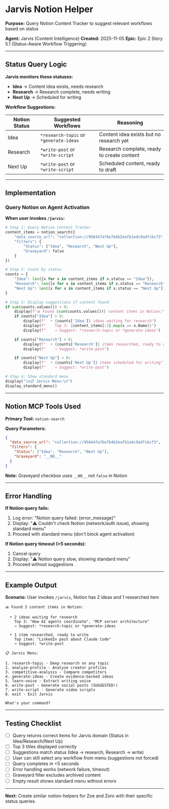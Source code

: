 # Jarvis Notion Helper

**Purpose:** Query Notion Content Tracker to suggest relevant workflows based on status

**Agent:** Jarvis (Content Intelligence)
**Created:** 2025-11-05
**Epic:** Epic 2 Story 5.1 (Status-Aware Workflow Triggering)

---

## Status Query Logic

**Jarvis monitors these statuses:**
- **Idea** → Content idea exists, needs research
- **Research** → Research complete, needs writing
- **Next Up** → Scheduled for writing

**Workflow Suggestions:**

| Notion Status | Suggested Workflows | Reasoning |
|---------------|---------------------|-----------|
| Idea | `*research-topic` or `*generate-ideas` | Content idea exists but no research yet |
| Research | `*write-post` or `*write-script` | Research complete, ready to create content |
| Next Up | `*write-post` or `*write-script` | Scheduled content, ready to draft |

---

## Implementation

### Query Notion on Agent Activation

**When user invokes `/jarvis`:**

```python
# Step 1: Query Notion Content Tracker
content_items = notion_search({
    "data_source_url": "collection://956447a76e7b4b2eafb1e4c9adfcbcf3",  # Content Tracker
    "filters": {
        "Status": ["Idea", "Research", "Next Up"],
        "Graveyard": false
    }
})

# Step 2: Count by status
counts = {
    "Idea": len([x for x in content_items if x.status == "Idea"]),
    "Research": len([x for x in content_items if x.status == "Research"]),
    "Next Up": len([x for x in content_items if x.status == "Next Up"])
}

# Step 3: Display suggestions if content found
if sum(counts.values()) > 0:
    display(f"📊 Found {sum(counts.values())} content items in Notion:")
    if counts["Idea"] > 0:
        display(f"  • {counts['Idea']} ideas waiting for research")
        display(f"    Top 3: {content_items[:3].map(x => x.Name)}")
        display(f"    → Suggest: *research-topic or *generate-ideas")

    if counts["Research"] > 0:
        display(f"  • {counts['Research']} items researched, ready to write")
        display(f"    → Suggest: *write-post")

    if counts["Next Up"] > 0:
        display(f"  • {counts['Next Up']} items scheduled for writing")
        display(f"    → Suggest: *write-post")

# Step 4: Show standard menu
display("\n📋 Jarvis Menu:\n")
display_standard_menu()
```

---

## Notion MCP Tools Used

**Primary Tool:** `notion-search`

**Query Parameters:**
```json
{
  "data_source_url": "collection://956447a76e7b4b2eafb1e4c9adfcbcf3",
  "filters": {
    "Status": ["Idea", "Research", "Next Up"],
    "Graveyard": "__NO__"
  }
}
```

**Note:** Graveyard checkbox uses `__NO__` not `false` in Notion

---

## Error Handling

**If Notion query fails:**
1. Log error: "Notion query failed: {error_message}"
2. Display: "⚠️ Couldn't check Notion (network/auth issue), showing standard menu"
3. Proceed with standard menu (don't block agent activation)

**If Notion query timeout (>5 seconds):**
1. Cancel query
2. Display: "⚠️ Notion query slow, showing standard menu"
3. Proceed without suggestions

---

## Example Output

**Scenario:** User invokes `/jarvis`, Notion has 2 ideas and 1 researched item

```
📊 Found 3 content items in Notion:

  • 2 ideas waiting for research
    Top 3: "How AI agents coordinate", "MCP server architecture"
    → Suggest: *research-topic or *generate-ideas

  • 1 item researched, ready to write
    Top item: "LinkedIn post about Claude Code"
    → Suggest: *write-post

📋 Jarvis Menu:

1. research-topic - Deep research on any topic
2. analyze-profile - Analyze creator profiles
3. competitive-analysis - Compare competitors
4. generate-ideas - Create evidence-backed ideas
5. learn-voice - Extract writing voice
6. write-post - Generate social posts (SUGGESTED!)
7. write-script - Generate video scripts
8. exit - Exit Jarvis

What's your command?
```

---

## Testing Checklist

- [ ] Query returns correct items for Jarvis domain (Status in Idea/Research/Next Up)
- [ ] Top 3 titles displayed correctly
- [ ] Suggestions match status (Idea → research, Research → write)
- [ ] User can still select any workflow from menu (suggestions not forced)
- [ ] Query completes in <5 seconds
- [ ] Error handling works (network failure, timeout)
- [ ] Graveyard filter excludes archived content
- [ ] Empty result shows standard menu without errors

---

**Next:** Create similar notion-helpers for Zoe and Zoro with their specific status queries.
